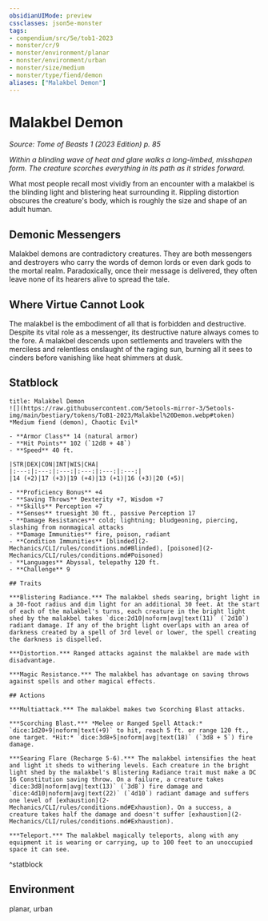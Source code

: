 ```yaml
---
obsidianUIMode: preview
cssclasses: json5e-monster
tags:
- compendium/src/5e/tob1-2023
- monster/cr/9
- monster/environment/planar
- monster/environment/urban
- monster/size/medium
- monster/type/fiend/demon
aliases: ["Malakbel Demon"]
---
```

# Malakbel Demon
*Source: Tome of Beasts 1 (2023 Edition) p. 85*  

*Within a blinding wave of heat and glare walks a long-limbed, misshapen form. The creature scorches everything in its path as it strides forward.*

What most people recall most vividly from an encounter with a malakbel is the blinding light and blistering heat surrounding it. Rippling distortion obscures the creature's body, which is roughly the size and shape of an adult human.

## Demonic Messengers

Malakbel demons are contradictory creatures. They are both messengers and destroyers who carry the words of demon lords or even dark gods to the mortal realm. Paradoxically, once their message is delivered, they often leave none of its hearers alive to spread the tale.

## Where Virtue Cannot Look

The malakbel is the embodiment of all that is forbidden and destructive. Despite its vital role as a messenger, its destructive nature always comes to the fore. A malakbel descends upon settlements and travelers with the merciless and relentless onslaught of the raging sun, burning all it sees to cinders before vanishing like heat shimmers at dusk.

## Statblock

```ad-statblock
title: Malakbel Demon
![](https://raw.githubusercontent.com/5etools-mirror-3/5etools-img/main/bestiary/tokens/ToB1-2023/Malakbel%20Demon.webp#token)
*Medium fiend (demon), Chaotic Evil*

- **Armor Class** 14 (natural armor)
- **Hit Points** 102 (`12d8 + 48`)
- **Speed** 40 ft.

|STR|DEX|CON|INT|WIS|CHA|
|:---:|:---:|:---:|:---:|:---:|:---:|
|14 (+2)|17 (+3)|19 (+4)|13 (+1)|16 (+3)|20 (+5)|

- **Proficiency Bonus** +4
- **Saving Throws** Dexterity +7, Wisdom +7
- **Skills** Perception +7
- **Senses** truesight 30 ft., passive Perception 17
- **Damage Resistances** cold; lightning; bludgeoning, piercing, slashing from nonmagical attacks
- **Damage Immunities** fire, poison, radiant
- **Condition Immunities** [blinded](2-Mechanics/CLI/rules/conditions.md#Blinded), [poisoned](2-Mechanics/CLI/rules/conditions.md#Poisoned)
- **Languages** Abyssal, telepathy 120 ft.
- **Challenge** 9

## Traits

***Blistering Radiance.*** The malakbel sheds searing, bright light in a 30-foot radius and dim light for an additional 30 feet. At the start of each of the malakbel's turns, each creature in the bright light shed by the malakbel takes `dice:2d10|noform|avg|text(11)` (`2d10`) radiant damage. If any of the bright light overlaps with an area of darkness created by a spell of 3rd level or lower, the spell creating the darkness is dispelled.

***Distortion.*** Ranged attacks against the malakbel are made with disadvantage.

***Magic Resistance.*** The malakbel has advantage on saving throws against spells and other magical effects.

## Actions

***Multiattack.*** The malakbel makes two Scorching Blast attacks.

***Scorching Blast.*** *Melee or Ranged Spell Attack:* `dice:1d20+9|noform|text(+9)` to hit, reach 5 ft. or range 120 ft., one target. *Hit:* `dice:3d8+5|noform|avg|text(18)` (`3d8 + 5`) fire damage.

***Searing Flare (Recharge 5-6).*** The malakbel intensifies the heat and light it sheds to withering levels. Each creature in the bright light shed by the malakbel's Blistering Radiance trait must make a DC 16 Constitution saving throw. On a failure, a creature takes `dice:3d8|noform|avg|text(13)` (`3d8`) fire damage and `dice:4d10|noform|avg|text(22)` (`4d10`) radiant damage and suffers one level of [exhaustion](2-Mechanics/CLI/rules/conditions.md#Exhaustion). On a success, a creature takes half the damage and doesn't suffer [exhaustion](2-Mechanics/CLI/rules/conditions.md#Exhaustion).

***Teleport.*** The malakbel magically teleports, along with any equipment it is wearing or carrying, up to 100 feet to an unoccupied space it can see.
```
^statblock

## Environment

planar, urban